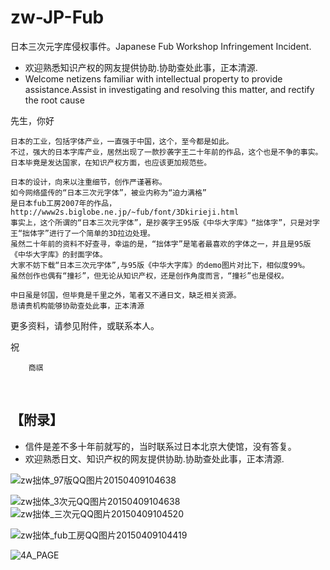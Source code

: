 # zw-JP-Fub
日本三次元字库侵权事件。Japanese Fub Workshop Infringement Incident.
* 欢迎熟悉知识产权的网友提供协助.协助查处此事，正本清源.
* Welcome netizens familiar with intellectual property to provide assistance.Assist in investigating and resolving this matter, and rectify the root cause

先生，你好

    日本的工业，包括字体产业，一直强于中国，这个，至今都是如此。
    不过，强大的日本字库产业，居然出现了一款抄袭字王二十年前的作品，这个也是不争的事实。
    日本毕竟是发达国家，在知识产权方面，也应该更加规范些。

    日本的设计，向来以注重细节，创作严谨著称。
    如今网络盛传的“日本三次元字体”，被业内称为“迫力满格”
    是日本fub工房2007年的作品，http://www2s.biglobe.ne.jp/~fub/font/3Dkirieji.html
    事实上，这个所谓的“日本三次元字体”，是抄袭字王95版《中华大字库》“拙体字”，只是对字王“拙体字”进行了一个简单的3D拉边处理。
    虽然二十年前的资料不好查寻，幸运的是，“拙体字”是笔者最喜欢的字体之一，并且是95版《中华大字库》的封面字体。
    大家不妨下载“日本三次元字体”,与95版《中华大字库》的demo图片对比下，相似度99%。
    虽然创作也偶有“撞衫”，但无论从知识产权，还是创作角度而言，“撞衫”也是侵权。

    中日虽是邻国，但毕竟是千里之外，笔者又不通日文，缺乏相关资源。
    恳请贵机构能够协助查处此事，正本清源
更多资料，请参见附件，或联系本人。



祝

		商祺


 
## 【附录】
* 信件是差不多十年前就写的，当时联系过日本北京大使馆，没有答复。
* 欢迎熟悉日文、知识产权的网友提供协助.协助查处此事，正本清源.
  



![zw拙体_97版QQ图片20150409104638](https://github.com/user-attachments/assets/2b835c24-cbd4-4c92-9a89-c70be29a46bb)

![zw拙体_3次元QQ图片20150409104638](https://github.com/user-attachments/assets/86d04139-5927-4866-9cc8-3cb05c5f43be)
![zw拙体_三次元QQ图片20150409104520](https://github.com/user-attachments/assets/ee5ebf01-fe92-421a-a4ac-13ad3e837deb)



![zw拙体_fub工房QQ图片20150409104419](https://github.com/user-attachments/assets/32680665-6a3a-4519-be62-2318e058f6a6)



![4A_PAGE](https://github.com/user-attachments/assets/16e76d97-0cdd-4124-a271-f0a50474e617)
